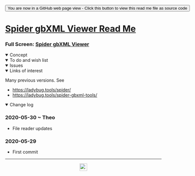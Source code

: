 <span style=display:none; >[You are now in a GitHub source code view - click this link to view Read Me file as a web page]( https://ladybug.tools/spider-2020/spider-gbxml-viewer/readme.html "View file as a web page." ) </span>

<div><input type=button class = 'btn btn-secondary btn-sm' onclick=window.location.href="https://github.com/ladybug-tools/spider-2020/tree/master/spider-gbxml-viewer/";
value='You are now in a GitHub web page view - Click this button to view this read me file as source code' ></div>


# [Spider gbXML Viewer Read Me]( ./readme.html )

<!--@@@
<iframe src=https://ladybug.tools/spider-2020/spider-gbxml-viewer/ width=100% height=500px >Iframes are not viewable in GitHub source code view</iframe>
_Spider gbXML Viewer_
@@@-->

### Full Screen: [Spider gbXML Viewer]( https://www.ladybug.tools/spider-2020/spider-gbxml-viewer/ )


<details open >
<summary>Concept</summary>


</details>

<details open >
<summary>To do and wish list </summary>


</details>

<details open >
<summary>Issues </summary>


</details>

<details open >
<summary>Links of interest</summary>

Many previous versions. See

* https://ladybug.tools/spider/
* https://ladybug.tools/spider-gbxml-tools/



</details>

<details open >
<summary>Change log </summary>

### 2020-05-30 ~ Theo

* File reader updates

### 2020-05-29

* First commit

</details>

***

<center title="hello! Click me to go up to the top" ><a href=javascript:window.scrollTo(0,0); > <img width=24 src="https://ladybug.tools/artwork/icons_bugs/ico/spider.ico" > </a></center>

